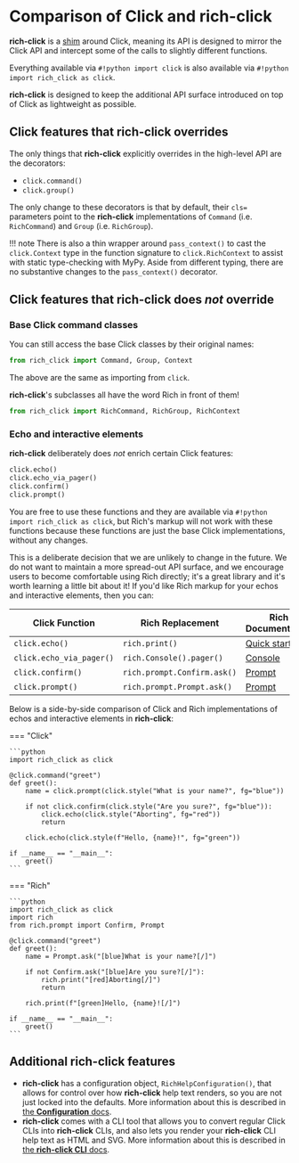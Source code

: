 # Comparison of Click and rich-click

**rich-click** is a [shim](https://en.wikipedia.org/wiki/Shim_(computing)) around Click,
meaning its API is designed to mirror the Click API and intercept some of the calls to slightly different functions.

Everything available via `#!python import click` is also available via `#!python import rich_click as click`.

**rich-click** is designed to keep the additional API surface introduced on top of Click as lightweight as possible.

## Click features that rich-click overrides

The only things that **rich-click** explicitly overrides in the high-level API are the decorators:

- `click.command()`
- `click.group()`

The only change to these decorators is that by default, their `cls=` parameters point to the **rich-click** implementations of `Command` (i.e. `RichCommand`) and `Group` (i.e. `RichGroup`).

!!! note
    There is also a thin wrapper around `pass_context()` to cast the `click.Context` type in the function signature to `click.RichContext` to assist with static type-checking with MyPy. Aside from different typing, there are no substantive changes to the `pass_context()` decorator.

## Click features that rich-click does _not_ override

### Base Click command classes

You can still access the base Click classes by their original names:

```python
from rich_click import Command, Group, Context
```

The above are the same as importing from `click`.

**rich-click**'s subclasses all have the word Rich in front of them!

```python
from rich_click import RichCommand, RichGroup, RichContext
```

### Echo and interactive elements

**rich-click** deliberately does _not_ enrich certain Click features:

```python
click.echo()
click.echo_via_pager()
click.confirm()
click.prompt()
```

You are free to use these functions and they are available via `#!python import rich_click as click`,
but Rich's markup will not work with these functions because these functions are just the base Click implementations,
without any changes.

This is a deliberate decision that we are unlikely to change in the future.
We do not want to maintain a more spread-out API surface, and we encourage users to become comfortable using Rich directly; it's a great library and it's worth learning a little bit about it!
If you'd like Rich markup for your echos and interactive elements, then you can:

| Click Function | Rich Replacement | Rich Documentation |
|---------------|------------------|---------------|
| `click.echo()` | `rich.print()` | [Quick start](https://rich.readthedocs.io/en/stable/introduction.html#quick-start) |
| `click.echo_via_pager()` | `rich.Console().pager()` | [Console](https://rich.readthedocs.io/en/stable/console.html#paging) |
| `click.confirm()` | `rich.prompt.Confirm.ask()` | [Prompt](https://rich.readthedocs.io/en/stable/prompt.html) |
| `click.prompt()` | `rich.prompt.Prompt.ask()` | [Prompt](https://rich.readthedocs.io/en/stable/prompt.html) |

Below is a side-by-side comparison of Click and Rich implementations of echos and interactive elements in **rich-click**:

=== "Click"

    ```python
    import rich_click as click

    @click.command("greet")
    def greet():
        name = click.prompt(click.style("What is your name?", fg="blue"))

        if not click.confirm(click.style("Are you sure?", fg="blue")):
            click.echo(click.style("Aborting", fg="red"))
            return

        click.echo(click.style(f"Hello, {name}!", fg="green"))

    if __name__ == "__main__":
        greet()
    ```

=== "Rich"

    ```python
    import rich_click as click
    import rich
    from rich.prompt import Confirm, Prompt

    @click.command("greet")
    def greet():
        name = Prompt.ask("[blue]What is your name?[/]")

        if not Confirm.ask("[blue]Are you sure?[/]"):
            rich.print("[red]Aborting[/]")
            return

        rich.print(f"[green]Hello, {name}![/]")

    if __name__ == "__main__":
        greet()
    ```

## Additional rich-click features

- **rich-click** has a configuration object, `RichHelpConfiguration()`, that allows for control over how **rich-click** help text renders, so you are not just locked into the defaults. More information about this is described in [the **Configuration** docs](configuration.md).
- **rich-click** comes with a CLI tool that allows you to convert regular Click CLIs into **rich-click** CLIs, and also lets you render your **rich-click** CLI help text as HTML and SVG. More information about this is described in [the **rich-click CLI** docs](rich_click_cli.md).
